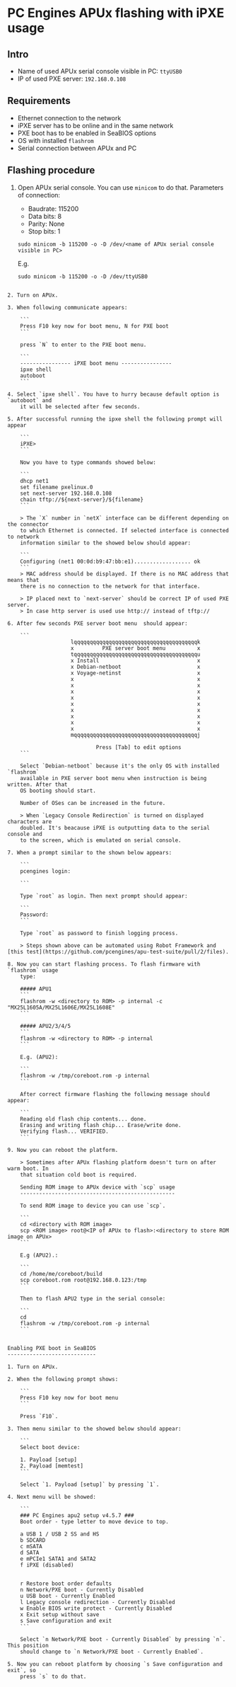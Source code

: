 PC Engines APUx flashing with iPXE usage
========================================

Intro
-----
* Name of used APUx serial console visible in PC: `ttyUSB0`
* IP of used PXE server: `192.168.0.108`

Requirements
------------

* Ethernet connection to the network
* iPXE server has to be online and in the same network
* PXE boot has to be enabled in SeaBIOS options
* OS with installed `flashrom`
* Serial connection between APUx and PC

Flashing procedure
------------------

1. Open APUx serial console. You can use `minicom` to do that.
	Parameters of connection:
	* Baudrate: 115200
	* Data bits: 8
	* Parity: None
	* Stop bits: 1

	```
	sudo minicom -b 115200 -o -D /dev/<name of APUx serial console visible in PC>
	```

	E.g.

	```
	sudo minicom -b 115200 -o -D /dev/ttyUSB0
```

2. Turn on APUx.

3. When following communicate appears:

	```
	Press F10 key now for boot menu, N for PXE boot
	```

	press `N` to enter to the PXE boot menu.

	```
	---------------- iPXE boot menu ----------------
	ipxe shell
	autoboot
	```

4. Select `ipxe shell`. You have to hurry because default option is `autoboot` and
	it will be selected after few seconds.

5. After successful running the ipxe shell the following prompt will appear

	```
	iPXE>
	```

	Now you have to type commands showed below:

	```
	dhcp net1
	set filename pxelinux.0
	set next-server 192.168.0.108
	chain tftp://${next-server}/${filename}
	```

	> The `X` number in `netX` interface can be different depending on the connector
	to which Ethernet is connected. If selected interface is connected to network
	information similar to the showed below should appear:

	```
	Configuring (net1 00:0d:b9:47:bb:e1).................. ok
	```
	> MAC address should be displayed. If there is no MAC address that means that
	there is no connection to the network for that interface.

	> IP placed next to `next-server` should be correct IP of used PXE server.
	> In case http server is used use http:// instead of tftp://

6. After few seconds PXE server boot menu  should appear:

	```
					lqqqqqqqqqqqqqqqqqqqqqqqqqqqqqqqqqqqqqqqk
					x         PXE server boot menu          x
					tqqqqqqqqqqqqqqqqqqqqqqqqqqqqqqqqqqqqqqqu
					x Install                               x
					x Debian-netboot                        x
					x Voyage-netinst                        x
					x                                       x
					x                                       x
					x                                       x
					x                                       x
					x                                       x
					x                                       x
					x                                       x
					x                                       x
					x                                       x
					mqqqqqqqqqqqqqqqqqqqqqqqqqqqqqqqqqqqqqqqj

							Press [Tab] to edit options
	```

	Select `Debian-netboot` because it's the only OS with installed `flashrom`
	available in PXE server boot menu when instruction is being written. After that
	OS booting should start.

	Number of OSes can be increased in the future.

	> When `Legacy Console Redirection` is turned on displayed characters are
	doubled. It's beacause iPXE is outputting data to the serial console and
	to the screen, which is emulated on serial console.

7. When a prompt similar to the shown below appears:

	```
	pcengines login:

	```

	Type `root` as login. Then next prompt should appear:

	```
	Password:
	```

	Type `root` as password to finish logging process.

	> Steps shown above can be automated using Robot Framework and [this test](https://github.com/pcengines/apu-test-suite/pull/2/files).

8. Now you can start flashing process. To flash firmware with `flashrom` usage
	type:

	##### APU1
	```
	flashrom -w <directory to ROM> -p internal -c "MX25L1605A/MX25L1606E/MX25L1608E"
	```

	##### APU2/3/4/5
	```
	flashrom -w <directory to ROM> -p internal
	```

	E.g. (APU2):

	```
	flashrom -w /tmp/coreboot.rom -p internal
	```

	After correct firmware flashing the following message should appear:

	```
	Reading old flash chip contents... done.
	Erasing and writing flash chip... Erase/write done.
	Verifying flash... VERIFIED.
	```

9. Now you can reboot the platform.

	> Sometimes after APUx flashing platform doesn't turn on after warm boot. In
	that situation cold boot is required.

	Sending ROM image to APUx device with `scp` usage
	-------------------------------------------------

	To send ROM image to device you can use `scp`.

	```
	cd <directory with ROM image>
	scp <ROM image> root@<IP of APUx to flash>:<directory to store ROM image on APUx>
	```

	E.g (APU2).:

	```
	cd /home/me/coreboot/build
	scp coreboot.rom root@192.168.0.123:/tmp
	```

	Then to flash APU2 type in the serial console:

	```
	cd
	flashrom -w /tmp/coreboot.rom -p internal
	```


Enabling PXE boot in SeaBIOS
----------------------------

1. Turn on APUx.

2. When the following prompt shows:

	```
	Press F10 key now for boot menu
	```

	Press `F10`.

3. Then menu similar to the showed below should appear:

	```
	Select boot device:

	1. Payload [setup]
	2. Payload [memtest]
	```

	Select `1. Payload [setup]` by pressing `1`.

4. Next menu will be showed:

	```
	### PC Engines apu2 setup v4.5.7 ###
	Boot order - type letter to move device to top.

	a USB 1 / USB 2 SS and HS
	b SDCARD
	c mSATA
	d SATA
	e mPCIe1 SATA1 and SATA2
	f iPXE (disabled)


	r Restore boot order defaults
	n Network/PXE boot - Currently Disabled
	u USB boot - Currently Enabled
	l Legacy console redirection - Currently Disabled
	w Enable BIOS write protect - Currently Disabled
	x Exit setup without save
	s Save configuration and exit
	```

	Select `n Network/PXE boot - Currently Disabled` by pressing `n`. This position
	should change to `n Network/PXE boot - Currently Enabled`.

5. Now you can reboot platform by choosing `s Save configuration and exit`, so
	press `s` to do that.
